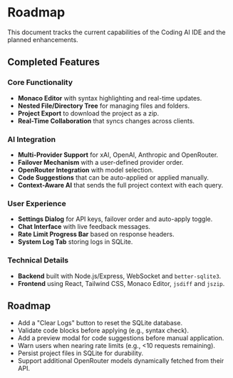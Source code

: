 # Roadmap

This document tracks the current capabilities of the Coding AI IDE and the planned enhancements.

## Completed Features

### Core Functionality
- **Monaco Editor** with syntax highlighting and real-time updates.
- **Nested File/Directory Tree** for managing files and folders.
- **Project Export** to download the project as a zip.
- **Real-Time Collaboration** that syncs changes across clients.

### AI Integration
- **Multi-Provider Support** for xAI, OpenAI, Anthropic and OpenRouter.
- **Failover Mechanism** with a user-defined provider order.
- **OpenRouter Integration** with model selection.
- **Code Suggestions** that can be auto-applied or applied manually.
- **Context-Aware AI** that sends the full project context with each query.

### User Experience
- **Settings Dialog** for API keys, failover order and auto-apply toggle.
- **Chat Interface** with live feedback messages.
- **Rate Limit Progress Bar** based on response headers.
- **System Log Tab** storing logs in SQLite.

### Technical Details
- **Backend** built with Node.js/Express, WebSocket and `better-sqlite3`.
- **Frontend** using React, Tailwind CSS, Monaco Editor, `jsdiff` and `jszip`.

## Roadmap
- Add a "Clear Logs" button to reset the SQLite database.
- Validate code blocks before applying (e.g., syntax check).
- Add a preview modal for code suggestions before manual application.
- Warn users when nearing rate limits (e.g., <10 requests remaining).
- Persist project files in SQLite for durability.
- Support additional OpenRouter models dynamically fetched from their API.
